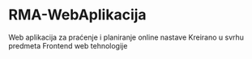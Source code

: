 # RMA-WebAplikacija
Web aplikacija za praćenje i planiranje online nastave
Kreirano u svrhu predmeta Frontend web tehnologije
